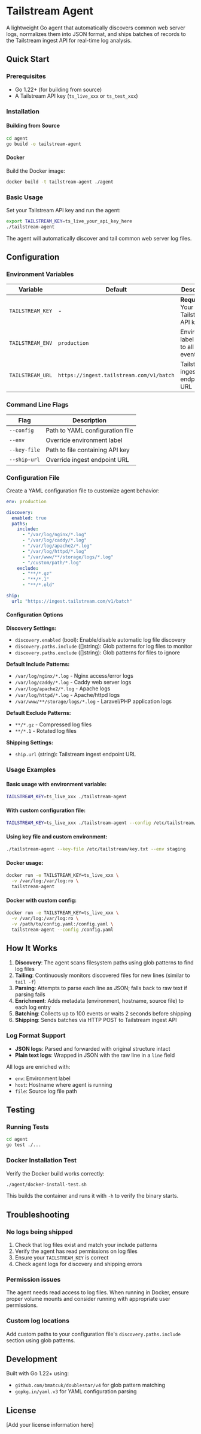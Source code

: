 # Tailstream Agent

A lightweight Go agent that automatically discovers common web server logs, normalizes them into JSON format, and ships batches of records to the Tailstream ingest API for real-time log analysis.

## Quick Start

### Prerequisites

- Go 1.22+ (for building from source)
- A Tailstream API key (`ts_live_xxx` or `ts_test_xxx`)

### Installation

#### Building from Source

```bash
cd agent
go build -o tailstream-agent
```

#### Docker

Build the Docker image:

```bash
docker build -t tailstream-agent ./agent
```

### Basic Usage

Set your Tailstream API key and run the agent:

```bash
export TAILSTREAM_KEY=ts_live_your_api_key_here
./tailstream-agent
```

The agent will automatically discover and tail common web server log files.

## Configuration

### Environment Variables

| Variable | Default | Description |
|----------|---------|-------------|
| `TAILSTREAM_KEY` | - | **Required.** Your Tailstream API key |
| `TAILSTREAM_ENV` | `production` | Environment label added to all log events |
| `TAILSTREAM_URL` | `https://ingest.tailstream.com/v1/batch` | Tailstream ingest endpoint URL |

### Command Line Flags

| Flag | Description |
|------|-------------|
| `--config` | Path to YAML configuration file |
| `--env` | Override environment label |
| `--key-file` | Path to file containing API key |
| `--ship-url` | Override ingest endpoint URL |

### Configuration File

Create a YAML configuration file to customize agent behavior:

```yaml
env: production

discovery:
  enabled: true
  paths:
    include:
      - "/var/log/nginx/*.log"
      - "/var/log/caddy/*.log"
      - "/var/log/apache2/*.log"
      - "/var/log/httpd/*.log"
      - "/var/www/**/storage/logs/*.log"
      - "/custom/path/*.log"
    exclude:
      - "**/*.gz"
      - "**/*.1"
      - "**/*.old"

ship:
  url: "https://ingest.tailstream.com/v1/batch"
```

#### Configuration Options

**Discovery Settings:**

- `discovery.enabled` (bool): Enable/disable automatic log file discovery
- `discovery.paths.include` ([]string): Glob patterns for log files to monitor
- `discovery.paths.exclude` ([]string): Glob patterns for files to ignore

**Default Include Patterns:**
- `/var/log/nginx/*.log` - Nginx access/error logs
- `/var/log/caddy/*.log` - Caddy web server logs
- `/var/log/apache2/*.log` - Apache logs
- `/var/log/httpd/*.log` - Apache/httpd logs
- `/var/www/**/storage/logs/*.log` - Laravel/PHP application logs

**Default Exclude Patterns:**
- `**/*.gz` - Compressed log files
- `**/*.1` - Rotated log files

**Shipping Settings:**

- `ship.url` (string): Tailstream ingest endpoint URL

### Usage Examples

#### Basic usage with environment variable:
```bash
TAILSTREAM_KEY=ts_live_xxx ./tailstream-agent
```

#### With custom configuration file:
```bash
TAILSTREAM_KEY=ts_live_xxx ./tailstream-agent --config /etc/tailstream/agent.yaml
```

#### Using key file and custom environment:
```bash
./tailstream-agent --key-file /etc/tailstream/key.txt --env staging
```

#### Docker usage:
```bash
docker run -e TAILSTREAM_KEY=ts_live_xxx \
  -v /var/log:/var/log:ro \
  tailstream-agent
```

#### Docker with custom config:
```bash
docker run -e TAILSTREAM_KEY=ts_live_xxx \
  -v /var/log:/var/log:ro \
  -v /path/to/config.yaml:/config.yaml \
  tailstream-agent --config /config.yaml
```

## How It Works

1. **Discovery**: The agent scans filesystem paths using glob patterns to find log files
2. **Tailing**: Continuously monitors discovered files for new lines (similar to `tail -f`)
3. **Parsing**: Attempts to parse each line as JSON; falls back to raw text if parsing fails
4. **Enrichment**: Adds metadata (environment, hostname, source file) to each log entry
5. **Batching**: Collects up to 100 events or waits 2 seconds before shipping
6. **Shipping**: Sends batches via HTTP POST to Tailstream ingest API

### Log Format Support

- **JSON logs**: Parsed and forwarded with original structure intact
- **Plain text logs**: Wrapped in JSON with the raw line in a `line` field

All logs are enriched with:
- `env`: Environment label
- `host`: Hostname where agent is running
- `file`: Source log file path

## Testing

### Running Tests

```bash
cd agent
go test ./...
```

### Docker Installation Test

Verify the Docker build works correctly:

```bash
./agent/docker-install-test.sh
```

This builds the container and runs it with `-h` to verify the binary starts.

## Troubleshooting

### No logs being shipped

1. Check that log files exist and match your include patterns
2. Verify the agent has read permissions on log files
3. Ensure your `TAILSTREAM_KEY` is correct
4. Check agent logs for discovery and shipping errors

### Permission issues

The agent needs read access to log files. When running in Docker, ensure proper volume mounts and consider running with appropriate user permissions.

### Custom log locations

Add custom paths to your configuration file's `discovery.paths.include` section using glob patterns.

## Development

Built with Go 1.22+ using:
- `github.com/bmatcuk/doublestar/v4` for glob pattern matching
- `gopkg.in/yaml.v3` for YAML configuration parsing

## License

[Add your license information here]